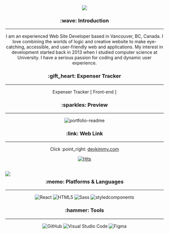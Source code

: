 


<div align=center>

<img src="https://capsule-render.vercel.app/api?type=cylinder&color=auto&text=Hello%20World!&fontAlignY=45&fontSize=40&height=120&animation=blinking&desc=My%20name%20is%20Kim%20:)&descAlignY=70" />

<h3> :wave: Introduction </h3>
<hr/>
  <p>I am an experienced Web Site Developer based in Vancouver, BC, Canada. I love combining the worlds of logic and creative website to make eye-catching, accessible, and    user-friendly web and applications. My interest in development started back in 2013 when I studied computer science at University. I have a serious passion for coding    and dynamic user experience. </p>


  <h3> :gift_heart: Expenser Tracker  </h3>
  <hr/>
  <p> Expenser Tracker [ Front-end ] </p>
  
  
  
<h3> :sparkles: Preview </h3>
<hr/>

![portfolio-readme](https://i.ibb.co/6ZKcTTz/Kims-Expense-Tracker.gif)


<h3> :link: Web Link </h3>
<hr/>
  <p>Click :point_right:  <a href="devkimmy.com"> devkimmy.com </a> </p>

[![Hits](https://hits.seeyoufarm.com/api/count/incr/badge.svg?url=https%3A%2F%2Fgithub.com%2FKimmyyoung%2FExpenseTracker&count_bg=%2392FFAE&title_bg=%23B8B8B8&icon=&icon_color=%23050505&title=hits&edge_flat=true)](https://hits.seeyoufarm.com)

<br/>



<img align="left" src="https://github-readme-stats.vercel.app/api/top-langs/?username=Kimmyyoung&layout=compact)](https://github.com/Kimmyyoung/github-readme-stats" />
<h3> :memo: Platforms & Languages  </h3>
<hr/>

![React](https://img.shields.io/badge/React-61DAFB.svg?&style=for-the-badge&logo=React&logoColor=white)
![HTML5](https://img.shields.io/badge/HTML5-E34F26.svg?&style=for-the-badge&logo=HTML5&logoColor=white)
![Sass](https://img.shields.io/badge/Sass-CC6699.svg?&style=for-the-badge&logo=Sass&logoColor=white)
![styledcomponents](https://img.shields.io/badge/styledcomponents-DB7093.svg?&style=for-the-badge&logo=styled-components&logoColor=white)


<h3> :hammer: Tools </h3>
<hr/>


![GitHub](https://img.shields.io/badge/GitHub-181717.svg?&style=for-the-badge&logo=GitHub&logoColor=white)
![Visual Studio Code](https://img.shields.io/badge/VisualStudioCode-007ACC.svg?&style=for-the-badge&logo=GitHub&logoColor=white)
![Figma](https://img.shields.io/badge/Figma-009688.svg?&style=for-the-badge&logo=Figma&logoColor=white)



</div>


